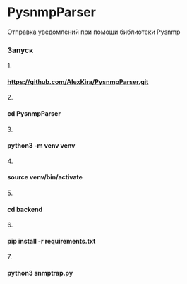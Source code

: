 # PysnmpParser
Отправка уведомлений при помощи библиотеки Pysnmp

<h3>Запуск</h3>

1.<h4>https://github.com/AlexKira/PysnmpParser.git</h4>
2.<h4>cd PysnmpParser</h4>
3.<h4>python3 -m venv venv</h4>
4.<h4>source venv/bin/activate</h4>
5.<h4>cd backend</h4>
6.<h4>pip install -r requirements.txt</h4>
7.<h4>python3 snmptrap.py</h4>
